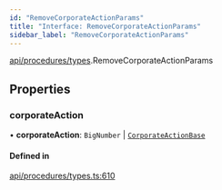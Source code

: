 ```yaml
---
id: "RemoveCorporateActionParams"
title: "Interface: RemoveCorporateActionParams"
sidebar_label: "RemoveCorporateActionParams"
---
```


[api/procedures/types](../../../../../modules/API/Procedures/Types/Types.md).RemoveCorporateActionParams

## Properties

### corporateAction

• **corporateAction**: `BigNumber` \| [`CorporateActionBase`](../../../../../classes/API/Entities/CorporateActionBase/CorporateActionBase.md)

#### Defined in

[api/procedures/types.ts:610](https://github.com/PolymeshAssociation/polymesh-sdk/blob/91c2d2d8/src/api/procedures/types.ts#L610)
